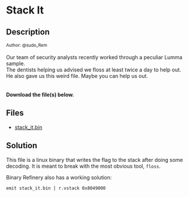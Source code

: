 # Stack It

## Description

<small>Author: @sudo_Rem</small><br><br>Our team of security analysts recently worked through a peculiar Lumma sample.<br> The dentists helping us advised we floss at least twice a day to help out.<br> He also gave us this weird file. Maybe you can help us out.<br> <br><br> <b>Download the file(s) below.</b>


## Files

* [stack_it.bin](<files/stack_it.bin>)

## Solution

This file is a linux binary that writes the flag to the stack after doing some decoding. It is meant to break with the most obvious tool, `floss`.

Binary Refinery also has a working solution:
```
emit stack_it.bin | r.vstack 0x8049000
```